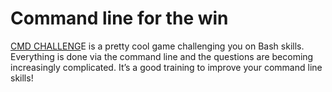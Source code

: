 # Command line for the win

[CMD CHALLENG](https://cmdchallenge.com/)E is a pretty cool game challenging you on Bash skills. Everything is done via the command line and the questions are becoming increasingly complicated. It’s a good training to improve your command line skills!
